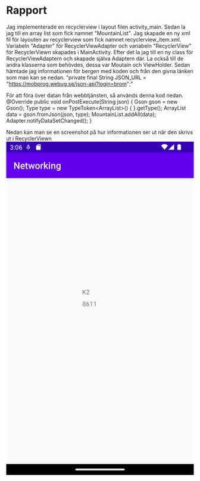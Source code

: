 
# Rapport

Jag implementerade en recyclerview i layout filen activity_main. Sedan la jag till en array list som fick namnet "MountainList".
Jag skapade en ny xml fil för layouten av recyclerview som fick namnet recyclerview_item.xml.
Variabeln "Adapter" för RecyclerViewAdapter och variabeln "RecyclerView" för RecyclerViewn skapades i MainActivity.
Efter det la jag till en ny class för RecyclerViewAdaptern och skapade själva Adaptern där. La också till de andra klasserna som behövdes,
dessa var Moutain och ViewHolder.
Sedan hämtade jag informationen för bergen med koden och från den givna länken som man kan se nedan.
"private final String JSON_URL = "https://mobprog.webug.se/json-api?login=brom";"

För att föra över datan från webbtjänsten, så används denna kod nedan.
@Override
public void onPostExecute(String json) {
Gson gson = new Gson();
Type type = new TypeToken<ArrayList<Mountain>>() {
}.getType();
ArrayList<Mountain> data = gson.fromJson(json, type);
MountainList.addAll(data);
Adapter.notifyDataSetChanged();
}

Nedan kan man se en screenshot på hur informationen ser ut när den skrivs ut i RecyclerViewn
![img.png](img.png)
